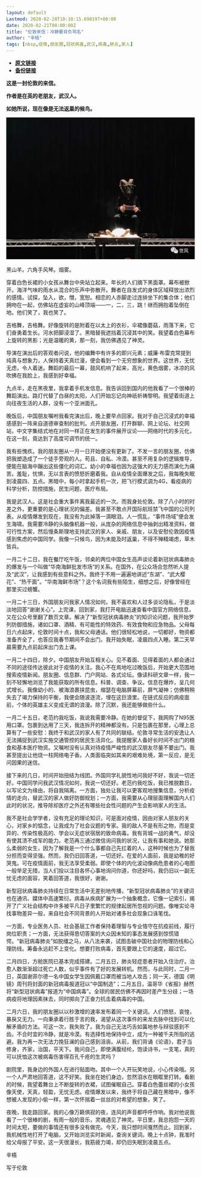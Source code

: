 ```yaml
---
layout: default
Lastmod: 2020-02-28T10:10:15.698197+00:00
date: 2020-02-21T00:00:00Z
title: "伦敦来信：冷静要背负骂名"
author: "辛梧"
tags: [nbsp,疫情,朋友圈,冠状病毒,武汉,病毒,肺炎,家人]
---
```


* [**原文链接**](http://mp.weixin.qq.com/s?__biz=MzU4ODE0NzEwNA==&amp;mid=2247484062&amp;idx=1&amp;sn=135f80c5809441d2b8cba321a4f30c48&amp;chksm=fde07251ca97fb4767a303cfdb12184cf5a6ec0a9e4d53d7ca16982f2cf1aac9a47d3a762599#rd)
* [**备份链接**](http://archive.ph/Z2rbS)


**这是一封伦敦的来信。**

**作者是在英的老朋友，武汉人。**

**如她所说，现在像是无法返巢的候鸟。**

![](/images/post/d62bcccb95808f17338e542685ab59f1.jpg)

黑山羊。六角手风琴。烟雾。

穿着白色长裙的小女孩从舞台中央站立起来。年长的人们摘下黑面罩。幕布被掀开。海洋气味的雨水从混合的乐声中弥散开。舞者在自发式的身体区域释放出浓烈的感情。试探，坠入，欲，憎，宽恕。相恋的人赤脚走过连排坐下的集合体；他们拥吻在一起，仿佛站在虚妄的山峰顶端——一，二，三，跳！继而拥抱着坠倒在地。他们笑了，我也笑了。

吉格舞，吉格舞。好像旋转的是附着在以太上的衣衫，伞裙像蘑菇，雨落下来，它们奋勇着生长。河水把脚浸湿了。黑暗替我遮挡着沉浸其中的笑。我望着白色幕布上旋转的黑影；光是温暖的黄，那一刻，我仿佛遇见了神灵。

导演在演出后的答观者问说，他的编舞中有许多的即兴元素；威廉·布雷克常提到纯真与想象力，人保持着天真烂漫，便会看到一个无穷想象的世界。这世界，无忧无虑，令人着迷。舞蹈的最后一幕，鼓风机响了起来，高光，黄色烟雾，冰凉的风吹拂在我脸上，我感到好幸福。

九点半，走在黑夜里，我拿着手机发信息。我告诉回到国内的他我看了一个很棒的舞蹈演出。路灯代替了白昼的太阳，人们开始忘记向神祇祈祷黎明。我望着街道上向往夜生活的人群，没有一个亚洲面孔。

晚饭后，中国朋友嘱咐我看完演出后，晚上要早点回家。我对于自己沉浸式的幸福感感到一阵来自道德审查制的批判。点开朋友圈，打开群聊、网上论坛、社交网站，中文字集结式地在对同一样正在发生的事件展开议论——网络时代的多元化，在这一刻，竟达到了高度可调节的统一。

我有些愧疚。我的朋友圈从一月一日开始便没有更新了。不发一言的朋友圈，仿佛把我塑造成了一个徒手旁观的人。苟且、自私、冷漠。甚至不用复杂的逻辑推导，便能在脑海中蹦出这些僵化的词汇。幼小的幸福也因为这强大的无力感而演化为痛苦。羞耻，忧惧，无以言表的愤怒折磨着我。自从疫情全面爆发之后，我每晚失眠到凌晨四、五点。黑暗中，每小时拿起手机一次，把飞行模式调为4G，看疫病的科学分析，防控措施，民生问题，医疗布局。

我是武汉人。这是社会重大事件离我最近的一次。而我身处伦敦。除了八小时的时差之外，更重要的是心理状况的偏差。我甚至不敢点开国际航班禁飞中国的公司列表。从疫情爆发到现在，我没有为此掉落一滴眼泪。人一慌乱，“事件场域”便会发生海啸。我需要冷静的头脑像机器一般，从庞杂的网络信息中抽剥出精准资料，做可行性方案，然后慢条斯理地支持武汉的家人、亲戚、朋友，以及安慰伦敦因疫情感到焦虑的中国同学。我像一只候鸟，因为未能及时返巢，不得不殚精竭虑，草木皆兵。

一月二十二日，我在餐厅吃午饭，邻桌的两位中国女生高声谈论着新冠状病毒肺炎的爆发与一个叫做“华南海鲜批发市场“的关系。在国外，在公众场合忽然听人提及“武汉”，让我感到有些意料之外。我终于不用一遍遍地讲述“东湖”、“武大樱花”、“热干面”。“华南海鲜市场”？这个名词我有些陌生，细想之后，好像曾经在那里买过螃蟹。

一月二十三日，外国朋友问我家人情况如何。我不喜欢和人过多谈论隐私，于是淡淡地回答“谢谢关心”。上完课，回到家，我打开电脑迅速查看中国官方网络信息，又在公众号里翻了数页文章。解决了“新型冠状病毒肺炎”的知识论问题，我开始罗列防御措施，诸如口罩、酒精、有可能性的特效药、有效食物和应急物品。父母每日六点起床，伦敦时间十点，我和父母通话。他们很轻松地说，一切都好，物资都准备齐全了，也答应我春节期间不会出门。我开始失眠，凌晨四点入睡。第二天早晨需要九点前起床出门去上课。

一月二十四日，除夕。中国朋友开始互相关心。见不着面、见得着面的人都会通过不同的途径传达彼此对于疫情的关注。我心不在焉地吃过晚饭后，开始更大范围地搜索疫情新闻。朋友圈、信息群、门户网站、各式论坛。像读科研文章一样，我一刻不轻懈地浏览了我能获取的所有信息。科普、调查、争议。信息在爆炸，呈几何式增长。我像幼小的、被海浪裹挟昆虫，缩瑟在电脑屏幕前，屏气凝神；仿佛稍稍失去了竭力保持的平衡，我便会随波逐流，埋在这巨浪里。在链式反应的病疫面前，个体的英雄主义变成无谓的浪漫。除了沉默，我还能够做些什么。

一月二十五日，老范约我吃饭，我说我需要冷静。在她的督促下，我网购了N95医用口罩。包裹到达用了三天，我连拆开的精神都没有。只是包裹在那里，心理上总算有了一些安慰：我终于和武汉的家人有了共同的联结。伦敦寻常生活的安逸让人无法捕捉到武汉实施交通管控的居民生活异化。我提醒家人备好长时间不出门的粮食和基本医疗物资。又嘱咐没有认真对待疫情严峻性的武汉朋友尽量不要出门。我甚至提出让他烧一柱网络电子香。人类面临突如其来的艰难处境，第一反应，是无问因果的迷信。

接下来的几日，时间开始扭结为线团。外国同学礼貌性地问我好不好，我说一切还好。中国同学问我武汉情况如何，我说一切还好。老范约我吃饭，我已推脱数日，以写论文为缘由，将自我隔离。一方面，独处让我可以更客观地搜集信息，分析疫情的走向，替武汉的家人做好防御规划；一方面，我需要从心理层面理解国内人们此时的状况，推导除却医疗之外还有哪些社会性问题的产生会影响家人的生活。

我不是社会学学者，没有充足的理论知识，可是面对疫情，因由对家人朋友的关心，对家乡的惦念，让我成为了社会议题的专家。我的敌人不是有形之物，而是变异的、传染性极高的、学会以无症状宿居的致命病毒。我有背城一战的勇气，却没有使其溃不成军的能力。老范再三通过微信询问我的状况，让我有事和她说。她那么柔弱的女生，因为了解我是一个什么事都自己先扛着的人，这种时候也为了替我分担而变得坚强。然而，我仍旧回答道，一切还好。在爱的人面前，我是幼稚的好哭鬼。可在疫情面前，我无法享受柔弱。即使个体的内化波动像病危患者的心电图一般举足无措，当人们投以注目各怀心事地询问你道，你还好吗，我仍旧以一副无忧无虑的面容，笑着回答道，我很好，谢谢。

新型冠状病毒肺炎持续在日常生活中无差别地传播，“新型冠状病毒肺炎”的关键词也在通讯、媒体中高速繁衍。病毒从疾病扩展为一个抽象概念，它像一记索引，揭开了广义社会结构中许多被平凡日子里繁忙的规律起居所忽视的问题。像唯实论寻找事物差异一般，来自社会不同背景的人开始对诸多社会现象口诛笔伐。

一方面，专业医务人员、社会基层工作者保持着理智与专业恪守在抗疫前线，履行岗位职责；一方面，无法获得恳切答案的大众因未知的事态发展感到惊慌错愕。“新冠病毒肺炎”如脱缰之马，从八法来袭，试图击破中国社会的物理防线和心理防线。筹备永远赶不上变化。想要打败病毒，首先要跟上它的速度，超过它。

二月四日，方舱医院已基本完成搭建。二月五日，肺炎轻症患者开始入住治疗。治愈人数渐渐超过死亡人数，似乎事件有了好的发展转机。然而，与此同时，二月一日，英国谢菲尔德一名中国女学生因佩戴口罩而被当地人攻击；同一天，德国《明镜》周刊将封面的新冠病毒报道冠以“中国制造”；二月五日，温哥华《省报》赫然将“新型冠状病毒”报道为“中国病毒”。全球的居民仿佛不再因时差产生分歧；一场病疫将地理因素抹去，同时掷向了正奋力抗击着病毒的中国。

二月六日，我的朋友圈以以秒激增的速率发布着同一个关键词。人们愤怒，哀惶，暴戾又无力。一向秉承着行胜于言的我，渴望从这次事件的来龙去脉中找到可以化解矛盾的方法。可这一次，我失败了。我为自己无法巧舌如簧地参与辩驳感到不齿。不合时宜的冷静，就是冷漠。有选择性地保持中立，成为一种被千夫所指的逃避。我为再一次无法力挽狂澜的自己感到沮丧。从前，我们背诵《论语》，君子当修身，齐家，治国，平天下。我问自己，即使满腹经纶，饱读诗书，一支笔，真的可以抚恤这次被病毒伤害得百孔千疮的生灵吗？

剧院里，我身边的外国人在进行贴面吻。其中一个人开玩笑地说，小心传染哦。另一个人严肃地回答道，这不好笑。我坐在她们身边，忽然泪水在眼眶里打转。看剧的时候，我望着舞台上不断旋转的衣裙，试图催眠自己。穿着白色蕾丝裙的小女孩像天使，天真，轻盈，无忧无虑。疫情爆发以来，我终于将自己藏在黑暗中，像不想被人发现的小偷一样，第一次怀揣着一丝丝的对希望的想象，笑了。

夜晚，我走路回家。我的心像万籁俱寂的夜，连风的声音都呼呼作响。我对他说我看了一个很棒的剧，有雨一般的音乐，灵魂遇见了神灵。平日里，我总抱怨一天的时间太短，要做的事情还有很多没有做完。今天，我只想时间戛然而止。回到家，我机械性地打开了电脑，又开始浏览实时新闻，查询关键词。晚上十点钟，我准时给父母报了平安。这一天很漫长，我筋疲力竭，却仍旧失眠到凌晨五点。

辛梧

写于伦敦

